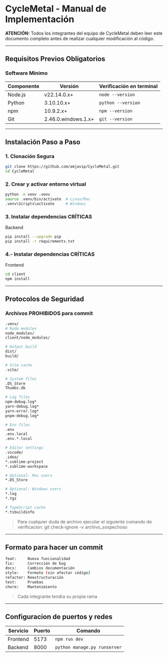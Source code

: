 # CycleMetal - Manual de Implementación 

**ATENCIÓN:** Todos los integrantes del equipo de CycleMetal deben leer este documento completo antes de realizar cualquier modificación al código.

---

## Requisitos Previos Obligatorios

###  Software Mínimo
| Componente       | Versión  | Verificación en terminal           |
|------------------|----------|------------------------------------|
| Node.js          | v22.14.0.x+   | `node --version`                   |
| Python           | 3.10.10.x+  | `python --version`                 |
| npm              | 10.9.2.x+     | `npm --version`                    |
| Git              | 2.46.0.windows.1.x+  | `git --version`                    |

---

##  Instalación Paso a Paso

### 1. Clonación Segura
```bash
git clone https://github.com/amjavip/CycleMetal.git
cd CycleMetal
```
### 2. Crear y activar entorno virtual
```bash
python -m venv .venv
source .venv/bin/activate  # Linux/Mac
.venv\Scripts\activate     # Windows
```
### 3. Instalar dependencias CRÍTICAS 
Backend
```bash
pip install --upgrade pip
pip install -r requirements.txt 
```
### 4.- Instalar dependencias CRÍTICAS
Frontend
```bash
cd client
npm install
```
---
##  Protocolos de Seguridad
### Archivos PROHIBIDOS para commit
```bash
.venv/
# Node modules
node_modules/
client/node_modules/

# Output build
dist/
build/

# Vite cache
.vite/

# System files
.DS_Store
Thumbs.db

# Log files
npm-debug.log*
yarn-debug.log*
yarn-error.log*
pnpm-debug.log*

# Env files
.env
.env.local
.env.*.local

# Editor settings
.vscode/
.idea/
*.sublime-project
*.sublime-workspace

# Optional: Mac users
*.DS_Store

# Optional: Windows users
*.log
*.tgz

# TypeScript cache
*.tsbuildinfo
```
> Para cualquier duda de archivo ejecutar el siguiente comando de verificacion: git check-ignore -v archivo_sospechoso
---
## Formato para hacer un commit
```bash
feat:     Nueva funcionalidad
fix:      Corrección de bug
docs:     Cambios documentación
style:    Formato (sin afectar código)
refactor: Reestructuración
test:     Pruebas
chore:    Mantenimiento
````
> Cada integrante tendra su propia rama
---
## Configuracion de puertos y redes
| Servicio      | Puerto  | Comando    |
|------------------|----------|------------------------------------|
| Frontend          | 5173  | `npm run dev`                   |
| Backend      | 8000  | `python manage.py runserver`                 |

